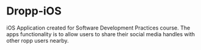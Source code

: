 # Dropp-iOS
iOS Application created for Software Development Practices course. The apps functionality is to allow users to share their social media handles with other ropp users nearby.
